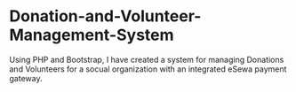 # Donation-and-Volunteer-Management-System
Using PHP and Bootstrap, I have created a system for managing Donations and Volunteers for a socual organization with an integrated eSewa payment gateway.
